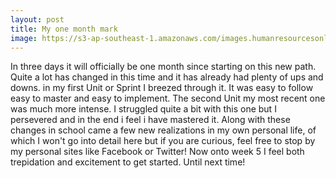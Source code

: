 ```yaml
---
layout: post
title: My one month mark
image: https://s3-ap-southeast-1.amazonaws.com/images.humanresourcesonline.net/wp-content/uploads/2018/09/13103858/Jerene-Sep-2018-learning-and-development-iStock.jpg
---
```


In three days it will officially be one month since starting on this new path. Quite a lot has changed in this time and it has already had plenty of ups and downs. in my first Unit or Sprint I breezed through it. It was easy to follow easy to master and easy to implement. The second Unit my most recent one was much more intense. I struggled quite a bit with this one but I persevered and in the end i feel i have mastered it. Along with these changes in school came a few new realizations in my own personal life, of which I won't go into detail here but if you are curious, feel free to stop by my personal sites like Facebook or Twitter! Now onto week 5 I feel both trepidation and excitement to get started. Until next time!
